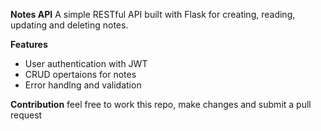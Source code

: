 **Notes API**
A simple RESTful API built with Flask for creating, reading, updating and deleting notes.

**Features**
- User authentication with JWT
- CRUD opertaions for notes
- Error handlng and validation

**Contribution**
feel free to work this repo, make changes and submit a pull request

